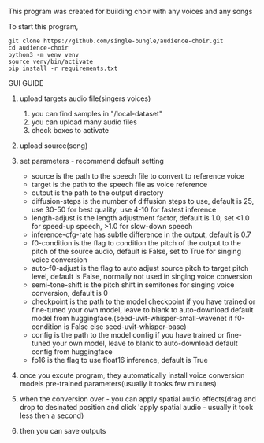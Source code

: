 This program was created for building choir with any voices and any songs




To start this program, 

```
git clone https://github.com/single-bungle/audience-choir.git 
cd audience-choir
python3 -m venv venv  
source venv/bin/activate 
pip install -r requirements.txt
```

GUI GUIDE
1. upload targets audio file(singers voices)
   1) you can find samples in "/local-dataset"
   2) you can upload many audio files
   3) check boxes to activate
2. upload source(song)
3. set parameters - recommend default setting
   -  source is the path to the speech file to convert to reference voice
   - target is the path to the speech file as voice reference
   - output is the path to the output directory
   - diffusion-steps is the number of diffusion steps to use, default is 25, use 30-50 for best quality, use 4-10 for fastest inference
   - length-adjust is the length adjustment factor, default is 1.0, set <1.0 for speed-up speech, >1.0 for slow-down speech
   - inference-cfg-rate has subtle difference in the output, default is 0.7
   - f0-condition is the flag to condition the pitch of the output to the pitch of the source audio, default is False, set to True for singing voice conversion
   - auto-f0-adjust is the flag to auto adjust source pitch to target pitch level, default is False, normally not used in singing voice conversion
   - semi-tone-shift is the pitch shift in semitones for singing voice conversion, default is 0
   - checkpoint is the path to the model checkpoint if you have trained or fine-tuned your own model, leave to blank to    auto-download default model from huggingface.(seed-uvit-whisper-small-wavenet if f0-condition is False else seed-uvit-whisper-base)
   - config is the path to the model config if you have trained or fine-tuned your own model, leave to blank to auto-download default config from huggingface
   - fp16 is the flag to use float16 inference, default is True

4. once you excute program, they automatically install voice conversion models pre-trained parameters(usually it tooks few minutes)
5. when the conversion over - you can apply spatial audio effects(drag and drop to desinated position and click 'apply spatial audio - usually it took less then a second)
6. then you can save outputs
